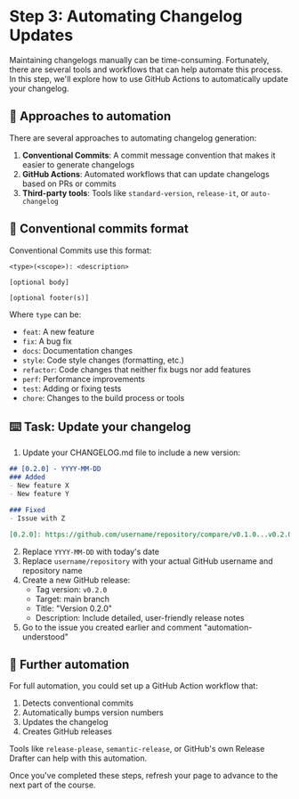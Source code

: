 # Step 3: Automating Changelog Updates

Maintaining changelogs manually can be time-consuming. Fortunately, there are several tools and workflows that can help automate this process. In this step, we'll explore how to use GitHub Actions to automatically update your changelog.

## 📝 Approaches to automation

There are several approaches to automating changelog generation:

1. **Conventional Commits**: A commit message convention that makes it easier to generate changelogs
2. **GitHub Actions**: Automated workflows that can update changelogs based on PRs or commits
3. **Third-party tools**: Tools like `standard-version`, `release-it`, or `auto-changelog`

## 📝 Conventional commits format

Conventional Commits use this format:

```
<type>(<scope>): <description>

[optional body]

[optional footer(s)]
```

Where `type` can be:
- `feat`: A new feature
- `fix`: A bug fix
- `docs`: Documentation changes
- `style`: Code style changes (formatting, etc.)
- `refactor`: Code changes that neither fix bugs nor add features
- `perf`: Performance improvements
- `test`: Adding or fixing tests
- `chore`: Changes to the build process or tools

## :keyboard: Task: Update your changelog

1. Update your CHANGELOG.md file to include a new version:

```markdown
## [0.2.0] - YYYY-MM-DD
### Added
- New feature X
- New feature Y

### Fixed
- Issue with Z

[0.2.0]: https://github.com/username/repository/compare/v0.1.0...v0.2.0
```

2. Replace `YYYY-MM-DD` with today's date
3. Replace `username/repository` with your actual GitHub username and repository name
4. Create a new GitHub release:
   - Tag version: `v0.2.0`
   - Target: main branch
   - Title: "Version 0.2.0"
   - Description: Include detailed, user-friendly release notes
5. Go to the issue you created earlier and comment "automation-understood"

## 📝 Further automation

For full automation, you could set up a GitHub Action workflow that:
1. Detects conventional commits
2. Automatically bumps version numbers
3. Updates the changelog
4. Creates GitHub releases

Tools like `release-please`, `semantic-release`, or GitHub's own Release Drafter can help with this automation.

Once you've completed these steps, refresh your page to advance to the next part of the course.
